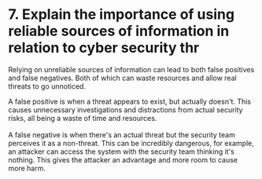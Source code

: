 # 7. Explain the importance of using reliable sources of information in relation to cyber security thr

Relying on unreliable sources of information can lead to both false positives and false negatives. Both of which can waste resources and allow real threats to go unnoticed.&#x20;

A false positive is when a threat appears to exist, but actually doesn't. This causes unnecessary investigations and distractions from actual security risks, all being a waste of time and resources.\
\
A false negative is when there's an actual threat but the security team perceives it as a non-threat. This can be incredibly dangerous, for example, an attacker can access the system with the security team thinking it's nothing. This gives the attacker an advantage and more room to cause more harm. &#x20;
